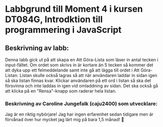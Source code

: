# Labbgrund till Moment 4 i kursen DT084G, Introdktion till programmering i JavaScript

## Beskrivning av labb:
Denna labb gick ut på att skapa en Att Göra-Lista som läser in antal tecken i input-fältet. Om ordet som skrivs in är kortare än 5 tecken så kommer det att dyka upp ett felmeddelande samt inte gå att lägga till ordet i Att Göra-Listan. Listan skulle också lagras så att när användaren laddar in sidan igen så ska listan finnas kvar. Klickar användaren på ett ord i listan så ska det försvinna och inte laddas in igen vid omladdning av sidan. Det ska också gå att klicka på en "Rensa"-knapp som raderar hela listan.

### Beskrivning av Caroline Jungefalk (caju2400) som utvecklare:
Jag är en riktig nybörjare! Jag har ingen erfarenhet sedan tidigare men är förvånad över hur mycket jag lärt mig på bara 1,5 månad! :frog: